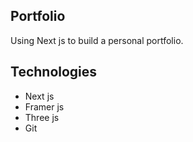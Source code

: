 ## Portfolio

Using Next js to build a personal portfolio.

## Technologies

- Next js
- Framer js
- Three js
- Git
